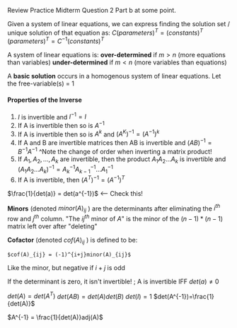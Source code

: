 Review Practice Midterm Question 2 Part b at some point.

Given a system of linear equations, we can express finding the solution set / unique solution of that equation as:
$C(parameters)^T = (constants)^T$
$(parameters)^T = C^{-1}(constants)^T$

A system of linear equations is:
**over-determined** if $m>n$ (more equations than variables)
**under-determined** if $m<n$ (more variables than equations)

A **basic solution** occurs in a homogenous system of linear equations. Let the free-variable(s) = 1

#### Properties of the Inverse
1. $I$ is invertible and $I^{-1} = I$
2. If A is invertible then so is $A^{-1}$
3. If A is invertible then so is $A^k$ and $(A^K)^{-1} = (A^{-1})^k$
5. If A and B are invertible matrices then AB is invertible and $(AB)^{-1} = B^{-1}A^{-1}$ 
		^Note the change of order when inverting a matrix product!
6. If $A_1, A_2, ..., A_k$ are invertible, then the product $A_1A_2...A_k$ is invertible and $(A_1A_2...A_k)^{-1} = A_k^{-1}A_{k-1}^{-1}...A_1^{-1}$ 
7. If A is invertible, then $(A^T)^{-1} = (A^{-1})^T$



$\frac{1}{det(a)} = det(a^{-1})$ <-- Check this!

**Minors** (denoted $minor(A)_{ij}$ ) are the determinants after eliminating the $i^{th}$ row and $j^{th}$ column.
"The $ij^{th}$ minor of $A$" is the minor of the $(n-1)*(n-1)$ matrix left over after "deleting" 

**Cofactor** (denoted $cof(A)_{ij}$ ) is defined to be:

	$cof(A)_{ij} = (-1)^{i+j}minor(A)_{ij}$
	
Like the minor, but negative if $i+j$ is odd

If the determinant is zero, it isn't invertible! ; A is invertible IFF $det(a)\neq0$

$det(A)=det(A^T)$
$det(AB)=det(A)det(B)$
$det(I)=1$
$det(A^{-1})=\frac{1}{det(A)}$

$A^{-1} = \frac{1}{det(A)}adj(A)$
